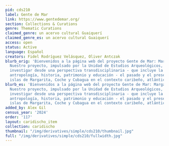 ```yaml
---
pid: cds210
label: Gente de Mar
link: https://www.gentedemar.org/
section: Collections & Curations
genre: Thematic Curations
claimed_genre: un acervo cultural Guaiquerí
claimed_genre_es: un acervo cultural Guaiquerí
access: open
status: Active
language: Español
creators: Fidel Rodríguez Velásquez, Oliver Antczak
blurb_orig: 'Bienvenidos a la página web del proyecto Gente de Mar: Margarita Indígena.
  Nuestro proyecto, impulsado por la Unidad de Estudios Arqueológicos, se enfoca en
  investigar desde una perspectiva transdisciplinaria - que incluye la arqueología,
  antropología, historia, patrimonio y educación - el pasado y el presente de las
  islas de Margarita, Coche y Cubagua en el contexto caribeño, atlántico y global. '
blurb_es: 'Bienvenidos a la página web del proyecto Gente de Mar: Margarita Indígena.
  Nuestro proyecto, impulsado por la Unidad de Estudios Arqueológicos, se enfoca en
  investigar desde una perspectiva transdisciplinaria - que incluye la arqueología,
  antropología, historia, patrimonio y educación - el pasado y el presente de las
  islas de Margarita, Coche y Cubagua en el contexto caribeño, atlántico y global. '
added_by: Alex Gil
census_year: '2024'
order: '117'
layout: caridischo_item
collection: caridischo
thumbnail: "/img/derivatives/simple/cds210/thumbnail.jpg"
full: "/img/derivatives/simple/cds210/fullwidth.jpg"
---
```


